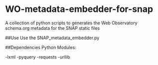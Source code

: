 # WO-metadata-embedder-for-snap
A collection of python scripts to generates the Web Observatory schema.org metadata for the SNAP static files 

##Use
Use the SNAP_metadata_embedder.py



##Dependencies
Python Modules:

-lxml
-pyquery
-requests
-urllib

